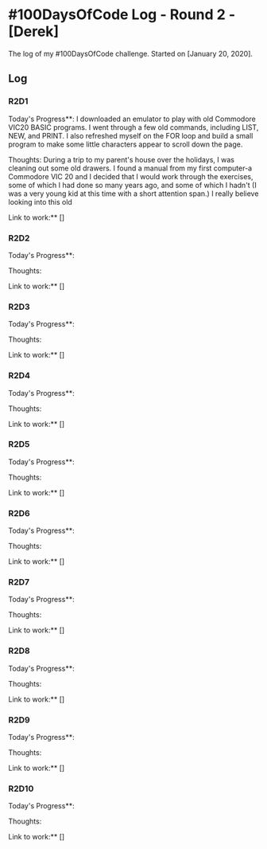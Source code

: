 # #100DaysOfCode Log - Round 2 - [Derek]

The log of my #100DaysOfCode challenge. Started on [January 20, 2020].

## Log

### R2D1
Today's Progress**: I downloaded an emulator to play with old Commodore VIC20 BASIC programs. I went through a few old commands, including LIST, NEW, and PRINT. I also refreshed myself on the FOR loop and build a small program to make some little characters appear to  scroll down the page. 

Thoughts: During a trip to my parent's house over the holidays, I was cleaning out some old drawers. I found a manual from my first computer-a Commodore VIC 20 and I decided that I would work through the exercises, some of which I had done so many years ago, and some of which I hadn't (I was a very young kid at this time with a short attention span.) I really believe looking into this old 

Link to work:** []

### R2D2
Today's Progress**: 

Thoughts: 

Link to work:** []
### R2D3
Today's Progress**: 

Thoughts: 

Link to work:** []
### R2D4
Today's Progress**: 

Thoughts: 

Link to work:** []
### R2D5
Today's Progress**: 

Thoughts: 

Link to work:** []
### R2D6
Today's Progress**: 

Thoughts: 

Link to work:** []
### R2D7
Today's Progress**: 

Thoughts: 

Link to work:** []
### R2D8
Today's Progress**: 

Thoughts: 

Link to work:** []
### R2D9
Today's Progress**: 

Thoughts: 

Link to work:** []
### R2D10
Today's Progress**: 

Thoughts: 

Link to work:** []
